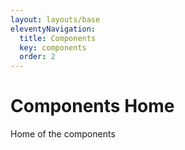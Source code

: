 ```yaml
---
layout: layouts/base
eleventyNavigation:
  title: Components
  key: components
  order: 2
---
```


# Components Home

Home of the components
